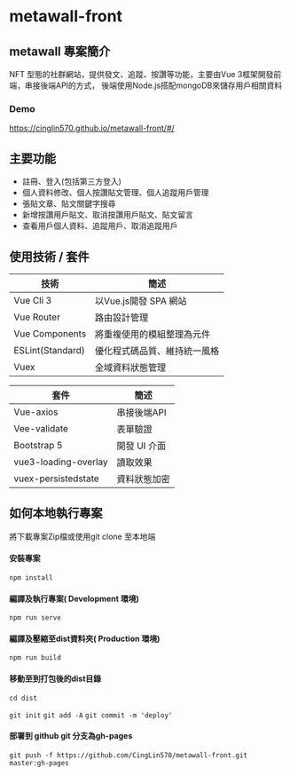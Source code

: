 # metawall-front

## metawall 專案簡介
NFT 型態的社群網站，提供發文、追蹤、按讚等功能，主要由Vue 3框架開發前端，串接後端API的方式，
後端使用Node.js搭配mongoDB來儲存用戶相關資料

### Demo
https://cinglin570.github.io/metawall-front/#/

## 主要功能

* 註冊、登入(包括第三方登入)
* 個人資料修改、個人按讚貼文管理、個人追蹤用戶管理
* 張貼文章、貼文關鍵字搜尋
* 新增按讚用戶貼文、取消按讚用戶貼文、貼文留言
* 查看用戶個人資料、追蹤用戶、取消追蹤用戶

## 使用技術 / 套件

| 技術 | 簡述 |
| -------- | -------- |
| Vue Cli 3 | 以Vue.js開發 SPA 網站 |
| Vue Router | 路由設計管理 |
| Vue Components | 將重複使用的模組整理為元件 |
| ESLint(Standard) | 優化程式碼品質、維持統一風格 |
| Vuex | 全域資料狀態管理 |

| 套件 | 簡述 |
| -------- | -------- |
| Vue-axios | 串接後端API |
| Vee-validate | 表單驗證 |
| Bootstrap 5 | 開發 UI 介面 |
| vue3-loading-overlay | 讀取效果 |
| vuex-persistedstate | 資料狀態加密 |

## 如何本地執行專案
將下載專案Zip檔或使用git clone 至本地端

#### 安裝專案
`npm install`
#### 編譯及執行專案( Development 環境)
`npm run serve`
#### 編譯及壓縮至dist資料夾( Production 環境)
`npm run build`
#### 移動至到打包後的dist目錄 
`cd dist`

`git init`
`git add -A`
`git commit -m 'deploy'`
#### 部署到 github git 分支為gh-pages
`git push -f https://github.com/CingLin570/metawall-front.git master:gh-pages`